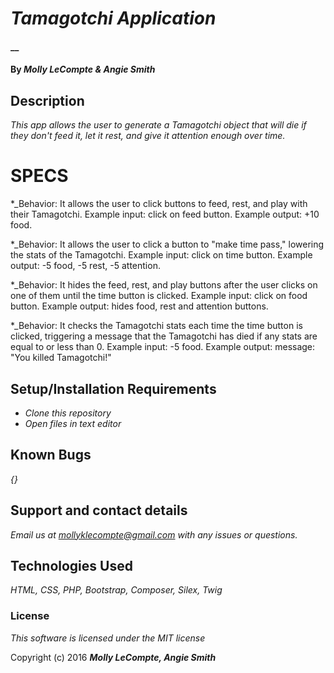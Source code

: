 # _Tamagotchi Application_

#### __

#### By _**Molly LeCompte & Angie Smith**_

## Description

_This app allows the user to generate a Tamagotchi object that will die if they don't feed it, let it rest, and give it attention enough over time._

# SPECS

*_Behavior: It allows the user to click buttons to feed, rest, and play with their Tamagotchi. Example input: click on feed button. Example output: +10 food.

*_Behavior: It allows the user to click a button to "make time pass," lowering the stats of the Tamagotchi. Example input: click on time button. Example output: -5 food, -5 rest, -5 attention.

*_Behavior: It hides the feed, rest, and play buttons after the user clicks on one of them until the time button is clicked. Example input: click on food button. Example output: hides food, rest and attention buttons.

*_Behavior: It checks the Tamagotchi stats each time the time button is clicked, triggering a message that the Tamagotchi has died if any stats are equal to or less than 0. Example input: -5 food. Example output: message: "You killed Tamagotchi!"

## Setup/Installation Requirements

* _Clone this repository_
* _Open files in text editor_

## Known Bugs

_{}_

## Support and contact details

_Email us at mollyklecompte@gmail.com with any issues or questions._

## Technologies Used

_HTML, CSS, PHP, Bootstrap, Composer, Silex, Twig_

### License

*This software is licensed under the MIT license*

Copyright (c) 2016 **_Molly LeCompte, Angie Smith_**
